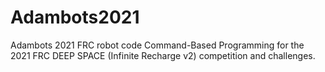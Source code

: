 # Adambots2021
Adambots 2021 FRC robot code
Command-Based Programming for the 2021 FRC DEEP SPACE (Infinite Recharge v2) competition and challenges.
